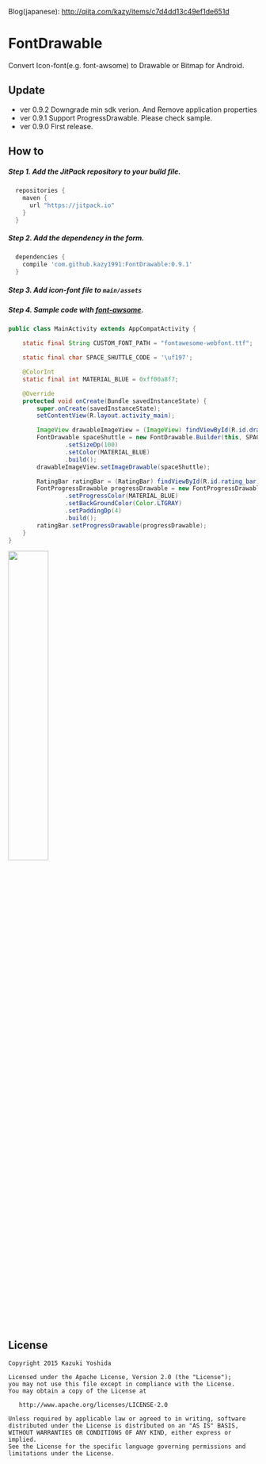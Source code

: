 Blog(japanese): http://qiita.com/kazy/items/c7d4dd13c49ef1de651d

FontDrawable
============

Convert Icon-font(e.g. font-awsome) to Drawable or Bitmap for Android.  

Update
--------
* ver 0.9.2 Downgrade min sdk verion. And Remove application properties
* ver 0.9.1 Support ProgressDrawable. Please check sample.
* ver 0.9.0 First release.

How to
--------

##### Step 1. Add the JitPack repository to your build file.

```groovy
  repositories {
    maven {
      url "https://jitpack.io"
    }
  }
```

##### Step 2. Add the dependency in the form.

```groovy
  dependencies {
    compile 'com.github.kazy1991:FontDrawable:0.9.1'
  }
```
##### Step 3. Add icon-font file to `main/assets`

##### Step 4.  Sample code with [font-awsome](https://fortawesome.github.io/Font-Awesome/).

```java
public class MainActivity extends AppCompatActivity {

    static final String CUSTOM_FONT_PATH = "fontawesome-webfont.ttf";

    static final char SPACE_SHUTTLE_CODE = '\uf197';

    @ColorInt
    static final int MATERIAL_BLUE = 0xff00a8f7;

    @Override
    protected void onCreate(Bundle savedInstanceState) {
        super.onCreate(savedInstanceState);
        setContentView(R.layout.activity_main);

        ImageView drawableImageView = (ImageView) findViewById(R.id.drawable_image_view);
        FontDrawable spaceShuttle = new FontDrawable.Builder(this, SPACE_SHUTTLE_CODE, CUSTOM_FONT_PATH)
                .setSizeDp(100)
                .setColor(MATERIAL_BLUE)
                .build();
        drawableImageView.setImageDrawable(spaceShuttle);

        RatingBar ratingBar = (RatingBar) findViewById(R.id.rating_bar);
        FontProgressDrawable progressDrawable = new FontProgressDrawable.Builder(this, SPACE_SHUTTLE_CODE, CUSTOM_FONT_PATH)
                .setProgressColor(MATERIAL_BLUE)
                .setBackGroundColor(Color.LTGRAY)
                .setPaddingDp(4)
                .build();
        ratingBar.setProgressDrawable(progressDrawable);
    }
}
```

<img src="https://raw.githubusercontent.com/kazy1991/FontDrawable/image/sample_screen_shot.png" width=40% />

License
-------

    Copyright 2015 Kazuki Yoshida

    Licensed under the Apache License, Version 2.0 (the "License");
    you may not use this file except in compliance with the License.
    You may obtain a copy of the License at

       http://www.apache.org/licenses/LICENSE-2.0

    Unless required by applicable law or agreed to in writing, software
    distributed under the License is distributed on an "AS IS" BASIS,
    WITHOUT WARRANTIES OR CONDITIONS OF ANY KIND, either express or implied.
    See the License for the specific language governing permissions and
    limitations under the License.

